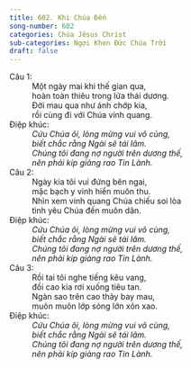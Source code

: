 ```yaml
---
title: 602. Khi Chúa Đến
song-number: 602
categories: Chúa Jêsus Christ
sub-categories: Ngợi Khen Đức Chúa Trời
draft: false
---
```

<dl><dt>Câu 1:</dt><dd data-verse="1">Một ngày mai khi thế gian qua, <br/>hoàn toàn thiêu trong lửa thái dương. <br/>Đời mau qua như ánh chớp kia, <br/>rồi cùng đi với Chúa vinh quang. </dd><dt>Điệp khúc:</dt><dd data-chorus="1"><em>Cứu Chúa ôi, lòng mừng vui vô cùng, <br/>biết chắc rằng Ngài sẽ tái lâm. <br/>Chúng tôi đang nợ người trên dương thế, <br/>nên phải kíp giảng rao Tin Lành. </em></dd><dt>Câu 2:</dt><dd data-verse="2">Ngày kia tôi vui đứng bên ngai, <br/>mặc bạch y vinh hiển muôn thu. <br/>Nhìn xem vinh quang Chúa chiếu soi lòa <br/>tình yêu Chúa đến muôn dân. </dd><dt>Điệp khúc:</dt><dd data-chorus="1"><em>Cứu Chúa ôi, lòng mừng vui vô cùng, <br/>biết chắc rằng Ngài sẽ tái lâm. <br/>Chúng tôi đang nợ người trên dương thế, <br/>nên phải kíp giảng rao Tin Lành. </em></dd><dt>Câu 3:</dt><dd data-verse="3">Rồi tai tôi nghe tiếng kêu vang, <br/>đồi cao kia rơi xuống tiêu tan. <br/>Ngàn sao trên cao thảy bay mau, <br/>muôn muôn lớp sóng lớn xôn xao. </dd><dt>Điệp khúc:</dt><dd data-chorus="1"><em>Cứu Chúa ôi, lòng mừng vui vô cùng, <br/>biết chắc rằng Ngài sẽ tái lâm. <br/>Chúng tôi đang nợ người trên dương thế, <br/>nên phải kíp giảng rao Tin Lành. </em></dd></dl>